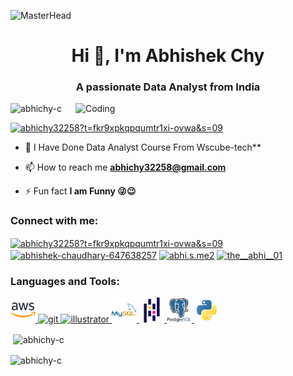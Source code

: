 ![MasterHead](https://repository-images.githubusercontent.com/588181932/e36ec678-7984-4cdd-8e4c-a3932772ff8e)
<h1 align="center">Hi 👋, I'm Abhishek Chy</h1>
<h3 align="center">A passionate Data Analyst from India</h3>
<img align="right" alt="Coding" width="400" src="https://media.tenor.com/rePDfDWO3XoAAAAd/hacking.gif">

<p align="left"> <img src="https://komarev.com/ghpvc/?username=abhichy-c&label=Profile%20views&color=0e75b6&style=flat" alt="abhichy-c" /> </p>

<p align="left"> <a href="https://twitter.com/abhichy32258?t=fkr9xpkqpqumtr1xi-ovwa&s=09" target="blank"><img src="https://img.shields.io/twitter/follow/abhichy32258?t=fkr9xpkqpqumtr1xi-ovwa&s=09?logo=twitter&style=for-the-badge" alt="abhichy32258?t=fkr9xpkqpqumtr1xi-ovwa&s=09" /></a> </p>

- 🌱 I Have Done Data Analyst Course From Wscube-tech**

- 📫 How to reach me **abhichy32258@gmail.com**

- ⚡ Fun fact **I am Funny 😜😉**

<h3 align="left">Connect with me:</h3>
<p align="left">
<a href="https://twitter.com/abhichy32258?t=fkr9xpkqpqumtr1xi-ovwa&s=09" target="blank"><img align="center" src="https://raw.githubusercontent.com/rahuldkjain/github-profile-readme-generator/master/src/images/icons/Social/twitter.svg" alt="abhichy32258?t=fkr9xpkqpqumtr1xi-ovwa&s=09" height="30" width="40" /></a>
<a href="https://linkedin.com/in/abhishek-chaudhary-647638257" target="blank"><img align="center" src="https://raw.githubusercontent.com/rahuldkjain/github-profile-readme-generator/master/src/images/icons/Social/linked-in-alt.svg" alt="abhishek-chaudhary-647638257" height="30" width="40" /></a>
<a href="https://fb.com/abhi.s.me2" target="blank"><img align="center" src="https://raw.githubusercontent.com/rahuldkjain/github-profile-readme-generator/master/src/images/icons/Social/facebook.svg" alt="abhi.s.me2" height="30" width="40" /></a>
<a href="https://instagram.com/the__abhi__01" target="blank"><img align="center" src="https://raw.githubusercontent.com/rahuldkjain/github-profile-readme-generator/master/src/images/icons/Social/instagram.svg" alt="the__abhi__01" height="30" width="40" /></a>
</p>

<h3 align="left">Languages and Tools:</h3>
<p align="left"> <a href="https://aws.amazon.com" target="_blank" rel="noreferrer"> <img src="https://raw.githubusercontent.com/devicons/devicon/master/icons/amazonwebservices/amazonwebservices-original-wordmark.svg" alt="aws" width="40" height="40"/> </a> <a href="https://git-scm.com/" target="_blank" rel="noreferrer"> <img src="https://www.vectorlogo.zone/logos/git-scm/git-scm-icon.svg" alt="git" width="40" height="40"/> </a> <a href="https://www.adobe.com/in/products/illustrator.html" target="_blank" rel="noreferrer"> <img src="https://www.vectorlogo.zone/logos/adobe_illustrator/adobe_illustrator-icon.svg" alt="illustrator" width="40" height="40"/> </a> <a href="https://www.mysql.com/" target="_blank" rel="noreferrer"> <img src="https://raw.githubusercontent.com/devicons/devicon/master/icons/mysql/mysql-original-wordmark.svg" alt="mysql" width="40" height="40"/> </a> <a href="https://pandas.pydata.org/" target="_blank" rel="noreferrer"> <img src="https://raw.githubusercontent.com/devicons/devicon/2ae2a900d2f041da66e950e4d48052658d850630/icons/pandas/pandas-original.svg" alt="pandas" width="40" height="40"/> </a> <a href="https://www.postgresql.org" target="_blank" rel="noreferrer"> <img src="https://raw.githubusercontent.com/devicons/devicon/master/icons/postgresql/postgresql-original-wordmark.svg" alt="postgresql" width="40" height="40"/> </a> <a href="https://www.python.org" target="_blank" rel="noreferrer"> <img src="https://raw.githubusercontent.com/devicons/devicon/master/icons/python/python-original.svg" alt="python" width="40" height="40"/> </a> </p>

<p>&nbsp;<img align="center" src="https://github-readme-stats.vercel.app/api?username=abhichy-c&show_icons=true&locale=en" alt="abhichy-c" /></p>

<p><img align="center" src="https://github-readme-streak-stats.herokuapp.com/?user=abhichy-c&" alt="abhichy-c" /></p>

